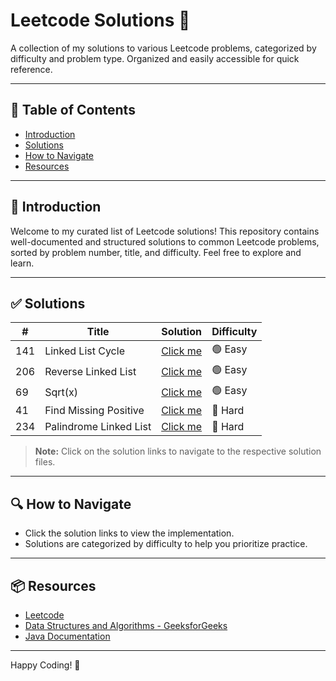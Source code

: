 # Leetcode Solutions 🚀

A collection of my solutions to various Leetcode problems, categorized by difficulty and problem type. Organized and easily accessible for quick reference.

---

## 📂 Table of Contents

* [Introduction](#introduction)
* [Solutions](#solutions)
* [How to Navigate](#how-to-navigate)
* [Resources](#resources)

---

## 📖 Introduction

Welcome to my curated list of Leetcode solutions! This repository contains well-documented and structured solutions to common Leetcode problems, sorted by problem number, title, and difficulty. Feel free to explore and learn.

---

## ✅ Solutions

| #   | Title                  | Solution      | Difficulty |
| --- | ---------------------- | ------------- | ---------- |
| 141 | Linked List Cycle      | [Click me](#) | 🟢 Easy    |
| 206 | Reverse Linked List    | [Click me](#) | 🟢 Easy    |
| 69  | Sqrt(x)                | [Click me](#) | 🟢 Easy    |
| 41  | Find Missing Positive  | [Click me](#) | 🔴 Hard    |
| 234 | Palindrome Linked List | [Click me](#) | 🔴 Hard    |

> **Note:** Click on the solution links to navigate to the respective solution files.

---

## 🔍 How to Navigate

* Click the solution links to view the implementation.
* Solutions are categorized by difficulty to help you prioritize practice.

---

## 📦 Resources

* [Leetcode](https://leetcode.com/)
* [Data Structures and Algorithms - GeeksforGeeks](https://www.geeksforgeeks.org/)
* [Java Documentation](https://docs.oracle.com/en/java/)

---

Happy Coding! 🎉
